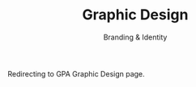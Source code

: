 ﻿---
layout: distill
title: Graphic Design
subtitle: Branding & Identity
description: 2016-2018 • 국제영재아카데미
logo: gpa-logo.png
img:
importance:
category: GPA

redirect: https://aaron.kr/content/about/teaching/
---

Redirecting to GPA Graphic Design page.
